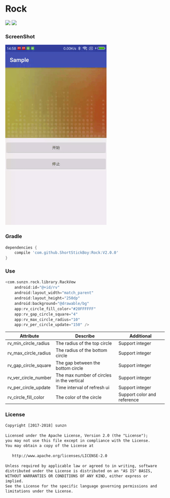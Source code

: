 # Rock

[![](https://jitpack.io/v/ShortStickBoy/Rock.svg)](https://jitpack.io/#ShortStickBoy/Rock)
[![](https://img.shields.io/badge/License-Apache%202.0-orange.svg)](http://www.apache.org/licenses/LICENSE-2.0.html)

### ScreenShot
![sample](./screenshot/Demo.gif)

### Gradle
```groovy
dependencies {
    compile 'com.github.ShortStickBoy:Rock:V2.0.0'
}
```

### Use
```groovy
<com.sunzn.rock.library.RackVew
    android:id="@+id/rv"
    android:layout_width="match_parent"
    android:layout_height="250dp"
    android:background="@drawable/bg"
    app:rv_circle_fill_color="#20FFFFFF"
    app:rv_gap_circle_square="4"
    app:rv_max_circle_radius="10"
    app:rv_per_circle_update="150" />
```

| Attribute            | Describe                                  | Additional                  |
| -------------------- | ----------------------------------------- | --------------------------- |
| rv_min_circle_radius | The radius of the top circle              | Support integer             |
| rv_max_circle_radius | The radius of the bottom circle           | Support integer             |
| rv_gap_circle_square | The gap between the bottom circle         | Support integer             |
| rv_ver_circle_number | The max number of circles in the vertical | Support integer             |
| rv_per_circle_update | Time interval of refresh ui               | Support integer             |
| rv_circle_fill_color | The color of the circle                   | Support color and reference |

### License
```
Copyright [2017-2018] sunzn

Licensed under the Apache License, Version 2.0 (the "License");
you may not use this file except in compliance with the License.
You may obtain a copy of the License at

   http://www.apache.org/licenses/LICENSE-2.0

Unless required by applicable law or agreed to in writing, software
distributed under the License is distributed on an "AS IS" BASIS,
WITHOUT WARRANTIES OR CONDITIONS OF ANY KIND, either express or implied.
See the License for the specific language governing permissions and
limitations under the License.
```